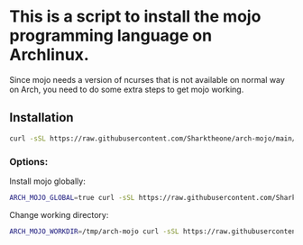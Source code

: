 # This is a script to install the mojo programming language on Archlinux.
Since mojo needs a version of ncurses that is not available on normal way on Arch, you need to do some extra steps to get mojo working.

## Installation

```bash
curl -sSL https://raw.githubusercontent.com/Sharktheone/arch-mojo/main/install.sh | bash
```
### Options:


Install mojo globally:
```bash
ARCH_MOJO_GLOBAL=true curl -sSL https://raw.githubusercontent.com/Sharktheone/arch-mojo/main/install.sh | bash
```

Change working directory:
```bash
ARCH_MOJO_WORKDIR=/tmp/arch-mojo curl -sSL https://raw.githubusercontent.com/Sharktheone/arch-mojo/main/install.sh | bash
```
